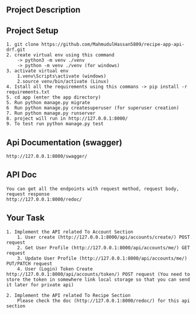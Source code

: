 ## Project Description


## Project Setup
	1. git clone https://github.com/MahmudulHassan5809/recipe-app-api-drf.git
    2. create virtual env using this command
        -> python3 -m venv ./venv 
        -> python -m venv ./venv (for windows)
    3. activate virtual env 
    	1.venv\Scripts\activate (windows)
    	2.source venv/bin/activate (Linux)
    4. Istall all the requirements using this commans -> pip install -r requirements.txt
    5. cd app (enter the app directory)
    5. Run python manage.py migrate
    6  Run python manage.py createsuperuser (for superuser creation)
    7. Run python manage.py runserver
    8. project will run in http://127.0.0.1:8000/
    9. To test run python manage.py test




## Api Documentation (swagger)
    http://127.0.0.1:8000/swagger/
    
## API Doc
    You can get all the endpoints with request method, request body, request response
    http://127.0.0.1:8000/redoc/



## Your Task 
    1. Implement the API related To Account Section
        1. User create (http://127.0.0.1:8000/api/accounts/create/) POST request
        2. Get User Profile (http://127.0.0.1:8000/api/accounts/me/) GET request
        3. Update User Profile (http://127.0.0.1:8000/api/accounts/me/) PUT/PATCH request
        4. User (Login) Token Create http://127.0.0.1:8000/api/accounts/token/) POST request (You need to store the token in somewhere link local storage so that you can send it later for private api)
    
    2. Implement the API related To Recipe Section
        Please check the doc (http://127.0.0.1:8000/redoc/) for this api section
    
    
    		     
   